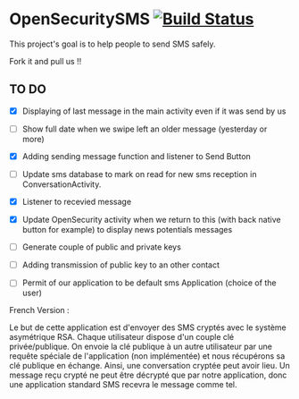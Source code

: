 # OpenSecuritySMS [![Build Status](https://travis-ci.org/OpenSecurityOrganization/OpenSecuritySMS.svg?branch=master)](https://travis-ci.org/OpenSecurityOrganization/OpenSecuritySMS)
This project's goal is to help people to send SMS safely.

Fork it and pull us !!

TO DO
-----

- [x] Displaying of last message in the main activity even if it was send by us
- [ ] Show full date when we swipe left an older message (yesterday or more)
- [x] Adding sending message function and listener to Send Button
- [ ] Update sms database to mark on read for new sms reception in ConversationActivity.
- [x] Listener to recevied message 
- [x] Update OpenSecurity activity when we return to this (with back native button for example) to display news potentials messages
- [ ] Generate couple of public and private keys
- [ ] Adding transmission of public key to an other contact
- [ ] Permit of our application to be default sms Application (choice of the user)


French Version : 

Le but de cette application est d'envoyer des SMS cryptés avec le système asymétrique RSA. 
Chaque utilisateur dispose d'un couple clé privée/publique. 
On envoie la clé publique à un autre utilisateur par une requête spéciale de l'application (non implémentée)
et nous récupérons sa clé publique en échange. Ainsi, une conversation cryptée peut avoir lieu. Un message reçu crypté
ne peut être décrypté que par notre application, donc une application standard SMS recevra le message comme tel.
